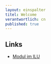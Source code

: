 ```yaml
---
layout: einspalter
titel: Welcome
verantwortlich: cn
published: true
---
```


## Links

- [Modul im ILU](https://ilu.th-koeln.de/ilias.php?baseClass=ilrepositorygui&ref_id=560135)
